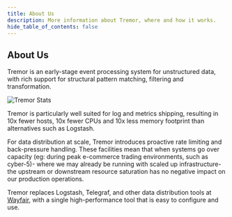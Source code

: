 ```yaml
---
title: About Us
description: More information about Tremor, where and how it works.
hide_table_of_contents: false
---
```


## About Us

Tremor is an early-stage event processing system for unstructured data, with rich support for structural pattern matching, filtering and transformation.


![Tremor Stats](/img/tremor/stats.png)

Tremor is particularly well suited for log and metrics shipping, resulting in 10x fewer hosts, 10x fewer CPUs and 10x less memory footprint than alternatives such as Logstash.

For data distribution at scale, Tremor introduces proactive rate limiting and back-pressure handling. These facilities mean that when systems go over capacity (eg: during peak e-commerce trading environments, such as cyber-5)- where we may already be running with scaled up infrastructure- the upstream or downstream resource saturation has no negative impact on our production operations.

Tremor replaces Logstash, Telegraf, and other data distribution tools at [Wayfair](https://www.wayfair.com/), with a single high-performance tool that is easy to configure and use.
